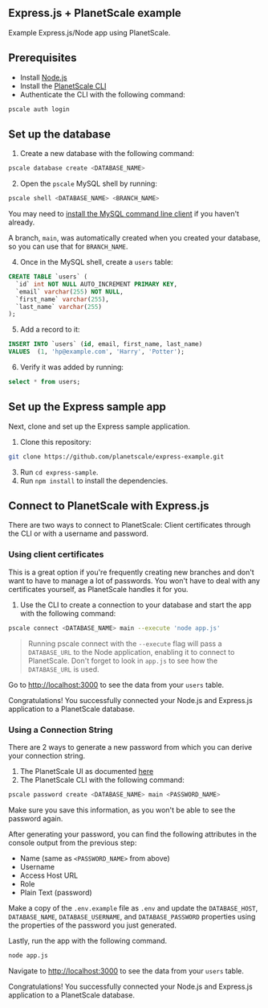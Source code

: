 ## Express.js + PlanetScale example

Example Express.js/Node app using PlanetScale.

## Prerequisites

- Install [Node.js](https://nodejs.org/en/download/)
- Install the [PlanetScale CLI](https://github.com/planetscale/cli)
- Authenticate the CLI with the following command:

```bash
pscale auth login
```

## Set up the database

1. Create a new database with the following command:

```bash
pscale database create <DATABASE_NAME>
```

2. Open the `pscale` MySQL shell by running:

```bash
pscale shell <DATABASE_NAME> <BRANCH_NAME>
```

You may need to [install the MySQL command line client](https://docs.planetscale.com/reference/planetscale-environment-setup) if you haven't already.

A branch, `main`, was automatically created when you created your database, so you can use that for `BRANCH_NAME`.

4. Once in the MySQL shell, create a `users` table:

```sql
CREATE TABLE `users` (
  `id` int NOT NULL AUTO_INCREMENT PRIMARY KEY,
  `email` varchar(255) NOT NULL,
  `first_name` varchar(255),
  `last_name` varchar(255)
);
```

5. Add a record to it:

```sql
INSERT INTO `users` (id, email, first_name, last_name)
VALUES  (1, 'hp@example.com', 'Harry', 'Potter');
```

6. Verify it was added by running:

```sql
select * from users;
```

## Set up the Express sample app

Next, clone and set up the Express sample application.

1. Clone this repository:

```bash
git clone https://github.com/planetscale/express-example.git
```

3. Run `cd express-sample`.
4. Run `npm install` to install the dependencies.

## Connect to PlanetScale with Express.js

There are two ways to connect to PlanetScale: Client certificates through the CLI or with a username and password.

### Using client certificates

This is a great option if you're frequently creating new branches and don't want to have to manage a lot of passwords. You won't have to deal with any certificates yourself, as PlanetScale handles it for you.

1. Use the CLI to create a connection to your database and start the app with the following command:

```bash
pscale connect <DATABASE_NAME> main --execute 'node app.js'
```

> Running pscale connect with the `--execute` flag will pass a `DATABASE_URL` to the Node application, enabling it to connect to PlanetScale. Don't forget to look in `app.js` to see how the `DATABASE_URL` is used.

Go to [http://localhost:3000](http://localhost:3000) to see the data from your `users` table.

Congratulations! You successfully connected your Node.js and Express.js application to a PlanetScale database.

### Using a Connection String

There are 2 ways to generate a new password from which you can derive your connection string.

1. The PlanetScale UI as documented [here](https://docs.planetscale.com/concepts/connection-strings#creating-a-password)
2. The PlanetScale CLI with the following command:

```bash
pscale password create <DATABASE_NAME> main <PASSWORD_NAME>
```

Make sure you save this information, as you won't be able to see the password again.

After generating your password, you can find the following attributes in the console output from the previous step:

- Name (same as `<PASSWORD_NAME>` from above)
- Username
- Access Host URL
- Role
- Plain Text (password)

Make a copy of the `.env.example` file as `.env` and update the `DATABASE_HOST`, `DATABASE_NAME`, `DATABASE_USERNAME`, and `DATABASE_PASSWORD` properties using the properties of the password you just generated.

Lastly, run the app with the following command.

```bash
node app.js
```

Navigate to [http://localhost:3000](http://localhost:3000) to see the data from your `users` table.

Congratulations! You successfully connected your Node.js and Express.js application to a PlanetScale database.